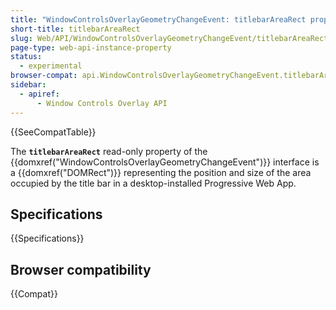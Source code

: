 ```yaml
---
title: "WindowControlsOverlayGeometryChangeEvent: titlebarAreaRect property"
short-title: titlebarAreaRect
slug: Web/API/WindowControlsOverlayGeometryChangeEvent/titlebarAreaRect
page-type: web-api-instance-property
status:
  - experimental
browser-compat: api.WindowControlsOverlayGeometryChangeEvent.titlebarAreaRect
sidebar:
  - apiref:
      - Window Controls Overlay API
---
```


{{SeeCompatTable}}

The **`titlebarAreaRect`** read-only property of the {{domxref("WindowControlsOverlayGeometryChangeEvent")}} interface is a {{domxref("DOMRect")}} representing the position and size of the area occupied by the title bar in a desktop-installed Progressive Web App.

## Specifications

{{Specifications}}

## Browser compatibility

{{Compat}}
